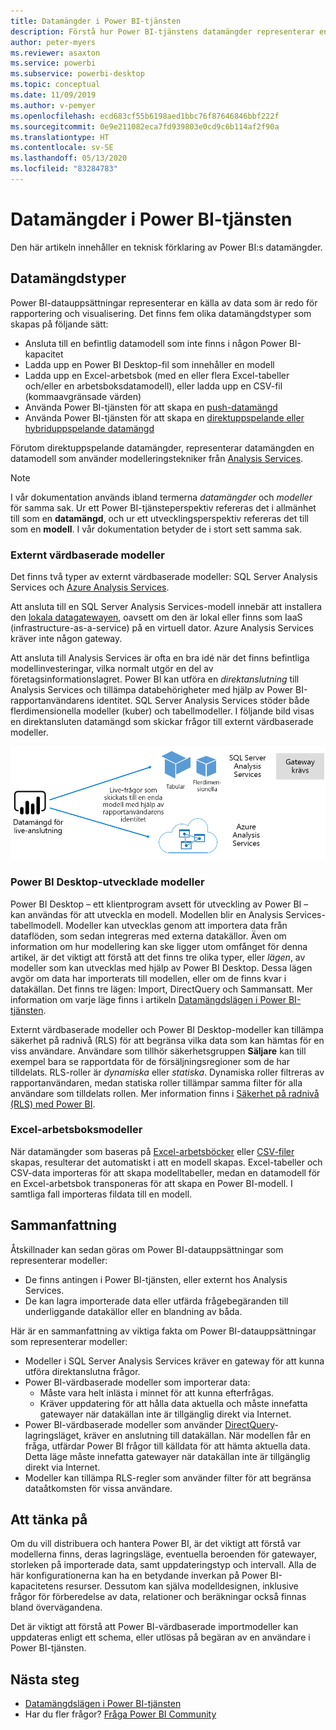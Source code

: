 ```yaml
---
title: Datamängder i Power BI-tjänsten
description: Förstå hur Power BI-tjänstens datamängder representerar en källa med data som är redo för rapportering och visualisering.
author: peter-myers
ms.reviewer: asaxton
ms.service: powerbi
ms.subservice: powerbi-desktop
ms.topic: conceptual
ms.date: 11/09/2019
ms.author: v-pemyer
ms.openlocfilehash: ecd683cf55b6198aed1bbc76f87646846bbf222f
ms.sourcegitcommit: 0e9e211082eca7fd939803e0cd9c6b114af2f90a
ms.translationtype: HT
ms.contentlocale: sv-SE
ms.lasthandoff: 05/13/2020
ms.locfileid: "83284783"
---
```

# <a name="datasets-in-the-power-bi-service"></a>Datamängder i Power BI-tjänsten

Den här artikeln innehåller en teknisk förklaring av Power BI:s datamängder.

## <a name="dataset-types"></a>Datamängdstyper

Power BI-datauppsättningar representerar en källa av data som är redo för rapportering och visualisering. Det finns fem olika datamängdstyper som skapas på följande sätt:

- Ansluta till en befintlig datamodell som inte finns i någon Power BI-kapacitet
- Ladda upp en Power BI Desktop-fil som innehåller en modell
- Ladda upp en Excel-arbetsbok (med en eller flera Excel-tabeller och/eller en arbetsboksdatamodell), eller ladda upp en CSV-fil (kommaavgränsade värden)
- Använda Power BI-tjänsten för att skapa en [push-datamängd](../developer/automation/walkthrough-push-data.md)
- Använda Power BI-tjänsten för att skapa en [direktuppspelande eller hybriduppspelande datamängd](service-real-time-streaming.md)

Förutom direktuppspelande datamängder, representerar datamängden en datamodell som använder modelleringstekniker från [Analysis Services](/analysis-services/analysis-services-overview).

> [!NOTE]
> I vår dokumentation används ibland termerna _datamängder_ och _modeller_ för samma sak. Ur ett Power BI-tjänsteperspektiv refereras det i allmänhet till som en **datamängd**, och ur ett utvecklingsperspektiv refereras det till som en **modell**. I vår dokumentation betyder de i stort sett samma sak.

### <a name="external-hosted-models"></a>Externt värdbaserade modeller

Det finns två typer av externt värdbaserade modeller: SQL Server Analysis Services och [Azure Analysis Services](/azure/analysis-services/analysis-services-overview).

Att ansluta till en SQL Server Analysis Services-modell innebär att installera den [lokala datagatewayen](service-gateway-onprem.md), oavsett om den är lokal eller finns som IaaS (infrastructure-as-a-service) på en virtuell dator. Azure Analysis Services kräver inte någon gateway.

Att ansluta till Analysis Services är ofta en bra idé när det finns befintliga modellinvesteringar, vilka normalt utgör en del av företagsinformationslagret. Power BI kan utföra en _direktanslutning_ till Analysis Services och tillämpa databehörigheter med hjälp av Power BI-rapportanvändarens identitet. SQL Server Analysis Services stöder både flerdimensionella modeller (kuber) och tabellmodeller. I följande bild visas en direktansluten datamängd som skickar frågor till externt värdbaserade modeller.

![En direktansluten datamängd skickar frågor till en externt värdbaserad modell](media/service-datasets-understand/live-connection-dataset.png)

### <a name="power-bi-desktop-developed-models"></a>Power BI Desktop-utvecklade modeller

Power BI Desktop – ett klientprogram avsett för utveckling av Power BI – kan användas för att utveckla en modell. Modellen blir en Analysis Services-tabellmodell. Modeller kan utvecklas genom att importera data från dataflöden, som sedan integreras med externa datakällor. Även om information om hur modellering kan ske ligger utom omfånget för denna artikel, är det viktigt att förstå att det finns tre olika typer, eller _lägen_, av modeller som kan utvecklas med hjälp av Power BI Desktop. Dessa lägen avgör om data har importerats till modellen, eller om de finns kvar i datakällan. Det finns tre lägen: Import, DirectQuery och Sammansatt. Mer information om varje läge finns i artikeln [Datamängdslägen i Power BI-tjänsten](service-dataset-modes-understand.md).

Externt värdbaserade modeller och Power BI Desktop-modeller kan tillämpa säkerhet på radnivå (RLS) för att begränsa vilka data som kan hämtas för en viss användare. Användare som tillhör säkerhetsgruppen **Säljare** kan till exempel bara se rapportdata för de försäljningsregioner som de har tilldelats. RLS-roller är _dynamiska_ eller _statiska_. Dynamiska roller filtreras av rapportanvändaren, medan statiska roller tillämpar samma filter för alla användare som tilldelats rollen. Mer information finns i [Säkerhet på radnivå (RLS) med Power BI](../admin/service-admin-rls.md).

### <a name="excel-workbook-models"></a>Excel-arbetsboksmodeller

När datamängder som baseras på [Excel-arbetsböcker](service-excel-workbook-files.md) eller [CSV-filer](service-comma-separated-value-files.md) skapas, resulterar det automatiskt i att en modell skapas. Excel-tabeller och CSV-data importeras för att skapa modelltabeller, medan en datamodell för en Excel-arbetsbok transponeras för att skapa en Power BI-modell. I samtliga fall importeras fildata till en modell.

## <a name="summary"></a>Sammanfattning

Åtskillnader kan sedan göras om Power BI-datauppsättningar som representerar modeller:

- De finns antingen i Power BI-tjänsten, eller externt hos Analysis Services.
- De kan lagra importerade data eller utfärda frågebegäranden till underliggande datakällor eller en blandning av båda.

Här är en sammanfattning av viktiga fakta om Power BI-datauppsättningar som representerar modeller:

- Modeller i SQL Server Analysis Services kräver en gateway för att kunna utföra direktanslutna frågor.
- Power BI-värdbaserade modeller som importerar data:
  - Måste vara helt inlästa i minnet för att kunna efterfrågas.
  - Kräver uppdatering för att hålla data aktuella och måste innefatta gatewayer när datakällan inte är tillgänglig direkt via Internet.
- Power BI-värdbaserade modeller som använder [DirectQuery](desktop-directquery-about.md)-lagringsläget, kräver en anslutning till datakällan. När modellen får en fråga, utfärdar Power BI frågor till källdata för att hämta aktuella data. Detta läge måste innefatta gatewayer när datakällan inte är tillgänglig direkt via Internet.
- Modeller kan tillämpa RLS-regler som använder filter för att begränsa dataåtkomsten för vissa användare.

## <a name="considerations"></a>Att tänka på

Om du vill distribuera och hantera Power BI, är det viktigt att förstå var modellerna finns, deras lagringsläge, eventuella beroenden för gatewayer, storleken på importerade data, samt uppdateringstyp och intervall. Alla de här konfigurationerna kan ha en betydande inverkan på Power BI-kapacitetens resurser. Dessutom kan själva modelldesignen, inklusive frågor för förberedelse av data, relationer och beräkningar också finnas bland övervägandena.

Det är viktigt att förstå att Power BI-värdbaserade importmodeller kan uppdateras enligt ett schema, eller utlösas på begäran av en användare i Power BI-tjänsten.

## <a name="next-steps"></a>Nästa steg

- [Datamängdslägen i Power BI-tjänsten](service-dataset-modes-understand.md)
- Har du fler frågor? [Fråga Power BI Community](https://community.powerbi.com/)
